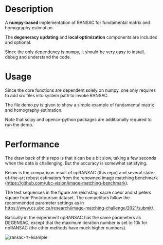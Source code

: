 # Description
A **numpy-based** implementation of RANSAC for fundamental matrix and homography estimation. 

The **degeneracy updating** and **local optimization** components are included and optional.

Since the only dependency is numpy, it should be very easy to install, debug and understand the code.

# Usage
Since the core functions are dependent solely on numpy, one only requires to add src files into system path to invoke RANSAC.

The file demo.py is given to show a simple example of fundamental matrix and homography estimation.

Note that scipy and opencv-python packages are additionally required to run the demo.

# Performance
The draw back of this repo is that it can be a bit slow, taking a few seconds when the data is challenging. But the accuracy is somewhat satisfying.

Below is the comparison result of npRANSAC (this repo) and several state-of-the-art robust estimators from the renowned image matching benchmark (https://github.com/ubc-vision/image-matching-benchmark).

The test sequences in the figure are reichstag, sacre coeur and st peters square from Phototourism dataset. The competitors follow the recommended parameter settings as in https://www.cs.ubc.ca/research/image-matching-challenge/2021/submit/. 

Basically in the experiment npRANSAC has the same parameters as DEGENSAC, except that the maximum iteration number is set to 10k for npRANSAC (the other methods have much higher numbers).

![ransac-rt-example](https://user-images.githubusercontent.com/59504874/137452189-1bdba4d4-efc7-44f9-b9bd-6bee5baff610.png)



